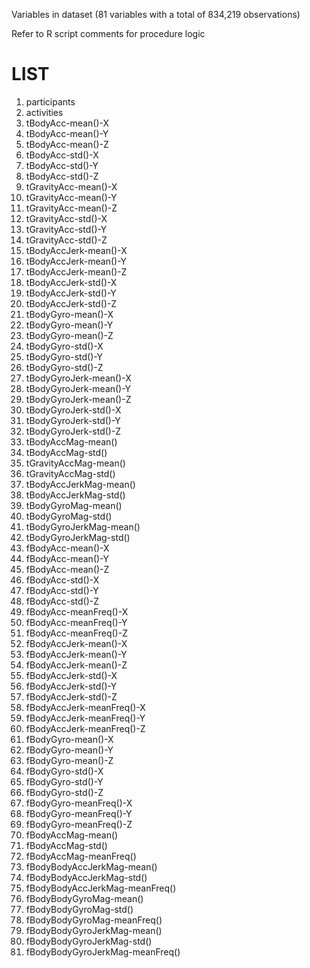 Variables in dataset (81 variables with a total of 834,219 observations)

Refer to R script comments for procedure logic

# LIST
1.	participants
1.	activities
1.	tBodyAcc-mean()-X
1.	tBodyAcc-mean()-Y
1.	tBodyAcc-mean()-Z
1.	tBodyAcc-std()-X
1.	tBodyAcc-std()-Y
1.	tBodyAcc-std()-Z
1.	tGravityAcc-mean()-X
1.	tGravityAcc-mean()-Y
1.	tGravityAcc-mean()-Z
1.	tGravityAcc-std()-X
1.	tGravityAcc-std()-Y
1.	tGravityAcc-std()-Z
1.	tBodyAccJerk-mean()-X
1.	tBodyAccJerk-mean()-Y
1.	tBodyAccJerk-mean()-Z
1.	tBodyAccJerk-std()-X
1.	tBodyAccJerk-std()-Y
1.	tBodyAccJerk-std()-Z
1.	tBodyGyro-mean()-X
1.	tBodyGyro-mean()-Y
1.	tBodyGyro-mean()-Z
1.	tBodyGyro-std()-X
1.	tBodyGyro-std()-Y
1.	tBodyGyro-std()-Z
1.	tBodyGyroJerk-mean()-X
1.	tBodyGyroJerk-mean()-Y
1.	tBodyGyroJerk-mean()-Z
1.	tBodyGyroJerk-std()-X
1.	tBodyGyroJerk-std()-Y
1.	tBodyGyroJerk-std()-Z
1.	tBodyAccMag-mean()
1.	tBodyAccMag-std()
1.	tGravityAccMag-mean()
1.	tGravityAccMag-std()
1.	tBodyAccJerkMag-mean()
1.	tBodyAccJerkMag-std()
1.	tBodyGyroMag-mean()
1.	tBodyGyroMag-std()
1.	tBodyGyroJerkMag-mean()
1.	tBodyGyroJerkMag-std()
1.	fBodyAcc-mean()-X
1.	fBodyAcc-mean()-Y
1.	fBodyAcc-mean()-Z
1.	fBodyAcc-std()-X
1.	fBodyAcc-std()-Y
1.	fBodyAcc-std()-Z
1.	fBodyAcc-meanFreq()-X
1.	fBodyAcc-meanFreq()-Y
1.	fBodyAcc-meanFreq()-Z
1.	fBodyAccJerk-mean()-X
1.	fBodyAccJerk-mean()-Y
1.	fBodyAccJerk-mean()-Z
1.	fBodyAccJerk-std()-X
1.	fBodyAccJerk-std()-Y
1.	fBodyAccJerk-std()-Z
1.	fBodyAccJerk-meanFreq()-X
1.	fBodyAccJerk-meanFreq()-Y
1.	fBodyAccJerk-meanFreq()-Z
1.	fBodyGyro-mean()-X
1.	fBodyGyro-mean()-Y
1.	fBodyGyro-mean()-Z
1.	fBodyGyro-std()-X
1.	fBodyGyro-std()-Y
1.	fBodyGyro-std()-Z
1.	fBodyGyro-meanFreq()-X
1.	fBodyGyro-meanFreq()-Y
1.	fBodyGyro-meanFreq()-Z
1.	fBodyAccMag-mean()
1.	fBodyAccMag-std()
1.	fBodyAccMag-meanFreq()
1.	fBodyBodyAccJerkMag-mean()
1.	fBodyBodyAccJerkMag-std()
1.	fBodyBodyAccJerkMag-meanFreq()
1.	fBodyBodyGyroMag-mean()
1.	fBodyBodyGyroMag-std()
1.	fBodyBodyGyroMag-meanFreq()
1.	fBodyBodyGyroJerkMag-mean()
1.	fBodyBodyGyroJerkMag-std()
1.	fBodyBodyGyroJerkMag-meanFreq()
